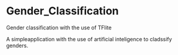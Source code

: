 # Gender_Classification
Gender classification with the use of TFlite

A simpleapplication with the use of artificial inteligence to cladssify genders.
